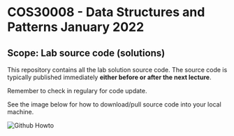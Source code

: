 COS30008 - Data Structures and Patterns
January 2022
==============
## Scope: Lab source code (solutions)

This repository contains all the lab solution source code.
The source code is typically published immediately **either before or after the next lecture**. 

Remember to check in regulary for code update.

See the image below for how to download/pull source code into your local machine.

![Github Howto](images/Github-howto-sourcecode.png)